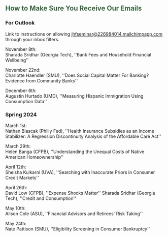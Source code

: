 ## <span style="color:#3a6641;">How to Make Sure You Receive Our Emails</span>

### For Outlook 
Link to instructions on allowing jhfseminar@226984014.mailchimpapp.com through your inbox filters.

November 8th:  
Sharada Sridhar (Georgia Tech), ''Bank Fees and Household Financial Wellbeing''

November 22nd:  
Charlotte Haendler (SMU), ''Does Social Capital Matter For Banking? Evidence from Community Banks''

December 6th:  
Augustin Hurtado (UMD), ''Measuring Hispanic Immigration Using Consumption Data''

### Spring 2024
March 1st:  
Nathan Blascak (Philly Fed), ''Health Insurance Subsidies as an Income Stabilizer: A Regression Discontinuity Analysis of the Affordable Care Act''

March 29th:  
Helen Banga (CFPB), ''Understanding the Unequal Costs of Native American Homeownership''

April 12th:  
Sheisha Kulkarni (UVA), ''Searching with Inaccurate Priors in Consumer Credit Markets''

April 26th:  
David Low (CFPB), ''Expense Shocks Matter''
Sharada Sridhar (Georgia Tech), ''Credit and Consumption''

May 10th:  
Alison Cole (ASU), ''Financial Advisors and Retirees' Risk Taking''

May 24th:  
Nate Pattison (SMU), ''Eligibility Screening in Consumer Bankruptcy''

